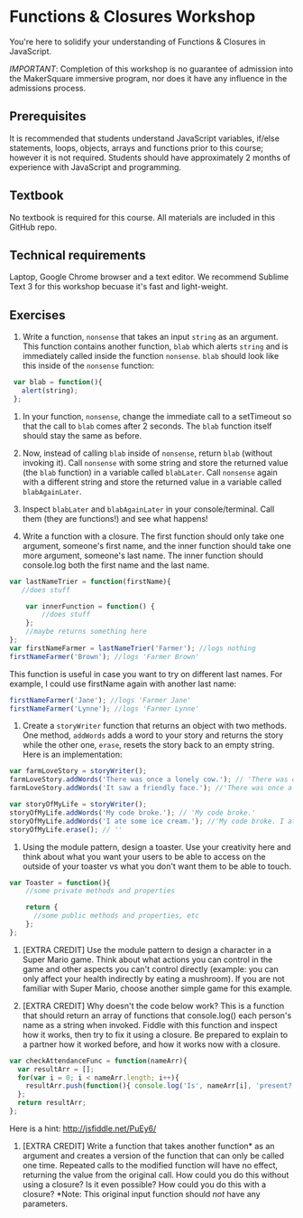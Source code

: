 # Functions & Closures Workshop

You're here to solidify your understanding of Functions & Closures in JavaScript.

*IMPORTANT*: Completion of this workshop is no guarantee of admission into the MakerSquare immersive program, nor does it have any influence in the admissions process.

## Prerequisites

It is recommended that students understand JavaScript variables, if/else statements, loops, objects, arrays and functions prior to this course; however it is not required. Students should have approximately 2 months of experience with JavaScript and programming.

## Textbook

No textbook is required for this course. All materials are included in this GitHub repo.

## Technical requirements

Laptop, Google Chrome browser and a text editor. We recommend Sublime Text 3 for this workshop becuase it's fast and light-weight.

## Exercises

1. Write a function, `nonsense` that takes an input `string` as an argument. This function contains another function, `blab` which alerts `string` and is immediately called inside the function `nonsense`. `blab` should look like this inside of the `nonsense` function:

  ```javascript
   var blab = function(){
     alert(string);
   };
   ```

1. In your function, `nonsense`, change the immediate call to a setTimeout so that the call to `blab` comes after 2 seconds. The `blab` function itself should stay the same as before.

1. Now, instead of calling `blab` inside of `nonsense`, return `blab` (without invoking it). Call `nonsense` with some string and store the returned value (the `blab` function) in a variable called `blabLater`. Call `nonsense` again with a different string and store the returned value in a variable called `blabAgainLater`.

1. Inspect `blabLater` and `blabAgainLater` in your console/terminal. Call them (they are functions!) and see what happens!


1. Write a function with a closure. The first function should only take one argument, someone's first name, and the inner function should take one more argument, someone's last name. The inner function should console.log both the first name and the last name.
  ```javascript
  var lastNameTrier = function(firstName){
     //does stuff

      var innerFunction = function() {
          //does stuff
      };
      //maybe returns something here
  };
  var firstNameFarmer = lastNameTrier('Farmer'); //logs nothing
  firstNameFarmer('Brown'); //logs 'Farmer Brown'
  ```
  This function is useful in case you want to try on different last names. For example, I could use firstName again with another last name:

  ```javascript
  firstNameFarmer('Jane'); //logs 'Farmer Jane'
  firstNameFarmer('Lynne'); //logs 'Farmer Lynne'
  ```


1. Create a `storyWriter` function that returns an object with two methods. One method, `addWords` adds a word to your story and returns the story while the other one, `erase`, resets the story back to an empty string. Here is an implementation:
  ```javascript
  var farmLoveStory = storyWriter();
  farmLoveStory.addWords('There was once a lonely cow.'); // 'There was once a lonely cow.'
  farmLoveStory.addWords('It saw a friendly face.'); //'There was once a lonely cow. It saw a friendly face.'

  var storyOfMyLife = storyWriter();
  storyOfMyLife.addWords('My code broke.'); // 'My code broke.'
  storyOfMyLife.addWords('I ate some ice cream.'); //'My code broke. I ate some ice cream.'
  storyOfMyLife.erase(); // ''

  ```

1. Using the module pattern, design a toaster. Use your creativity here and think about what you want your users to be able to access on the outside of your toaster vs what you don't want them to be able to touch.

  ```javascript
  var Toaster = function(){
      //some private methods and properties

      return {
        //some public methods and properties, etc
      };
  };
  ```


1. [EXTRA CREDIT] Use the module pattern to design a character in a Super Mario game. Think about what actions you can control in the game and other aspects you can't control directly (example:  you can only affect your health indirectly by eating a mushroom). If you are not familiar with Super Mario, choose another simple game for this example.

1. [EXTRA CREDIT] Why doesn't the code below work? This is a function that should return an array of functions that console.log() each person's name as a string when invoked. Fiddle with this function and inspect how it works, then try to fix it using a closure. Be prepared to explain to a partner how it worked before, and how it works now with a closure.

  ```javascript
  var checkAttendanceFunc = function(nameArr){
    var resultArr = [];
    for(var i = 0; i < nameArr.length; i++){
      resultArr.push(function(){ console.log('Is', nameArr[i], 'present?', i)})
    };
    return resultArr;
  };
  ```
  Here is a hint: http://jsfiddle.net/PuEy6/

1. [EXTRA CREDIT] Write a function that takes another function\* as an argument and creates a version of the function that can only be called one time. Repeated calls to the modified function will have no effect, returning the value from the original call. How could you do this without using a closure? Is it even possible? How could you do this with a closure? \*Note: This original input function should *not* have any parameters.
